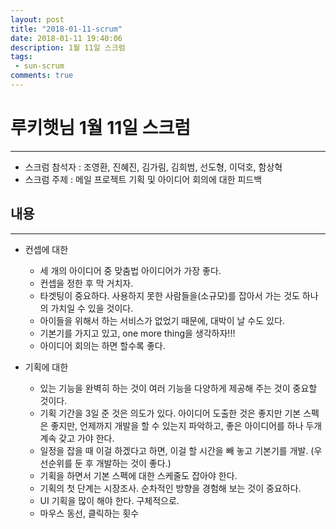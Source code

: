 ```yaml
---
layout: post
title: "2018-01-11-scrum"
date: 2018-01-11 19:40:06
description: 1월 11일 스크럼
tags: 
 - sun-scrum
comments: true
---
```



# 루키햇님 1월 11일 스크럼 
---
* 스크럼 참석자 : 조영환, 진혜진, 김가림, 김희범, 선도형, 이덕호, 함상혁
* 스크럼 주제 : 메일 프로젝트 기획 및 아이디어 회의에 대한 피드백

## 내용
---
- 컨셉에 대한
	-	세 개의 아이디어 중 맞춤법 아이디어가 가장 좋다.
	-	컨셉을 정한 후 막 거치자.
	-	타겟팅이 중요하다. 사용하지 못한 사람들을(소규모)를 잡아서 가는 것도 하나의 가치일 수 있을 것이다.
	-	아이들을 위해서 하는 서비스가 없었기 때문에, 대박이 날 수도 있다.
	-	기본기를 가지고 있고, one more thing을 생각하자!!!
	-	아이디어 회의는 하면 할수록 좋다.

- 기획에 대한
	-	있는 기능을 완벽히 하는 것이 여러 기능을 다양하게 제공해 주는 것이 중요할 것이다.
	-	기획 기간을 3일 준 것은 의도가 있다. 아이디어 도출한 것은 좋지만 기본 스펙은 좋지만, 언제까지 개발을 할 수 있는지 파악하고, 좋은 아이디어를 하나 두개 계속 갖고 가야 한다.
	-	일정을 잡을 때 이걸 하겠다고 하면, 이걸 할 시간을 빼 놓고 기본기를 개발. 
	(우선순위를 둔 후 개발하는 것이 좋다.)
	-	기획을 하면서 기본 스펙에 대한 스케줄도 잡아야 한다.
	-	기획의 첫 단계는 시장조사. 순차적인 방향을 경험해 보는 것이 중요하다.
	-	UI 기획을 많이 해야 한다. 구체적으로.
	-	마우스 동선, 클릭하는 횟수 
